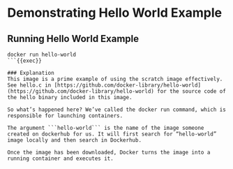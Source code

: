 # Demonstrating Hello World Example

## Running Hello World Example

```plain
docker run hello-world
```{{exec}}

### Explanation
This image is a prime example of using the scratch image effectively. See hello.c in [https://github.com/docker-library/hello-world](https://github.com/docker-library/hello-world) for the source code of the hello binary included in this image.

So what’s happened here? We’ve called the docker run command, which is responsible for launching containers.

The argument ```hello-world``` is the name of the image someone created on dockerhub for us. It will first search for “hello-world” image locally and then search in Dockerhub.

Once the image has been downloaded, Docker turns the image into a running container and executes it.
